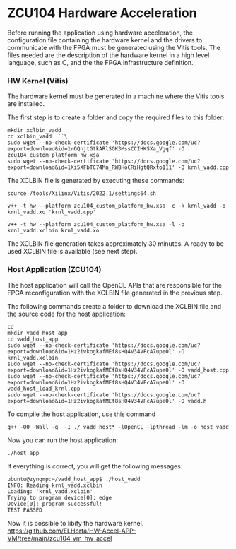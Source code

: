 # **ZCU104 Hardware Acceleration** 

Before running the application using hardware acceleration, the configuration file containing the hardware kernel and the drivers to communicate with the FPGA must be generated using the Vitis tools. The files needed are the description of the hardware kernel in a high level language, such as C, and the the FPGA infrastructure definition.


### HW Kernel (Vitis) 
The hardware kernel must be generated in a machine where the Vitis tools are installed.

The first step is to create a folder and copy the required files to this folder:
```
mkdir xclbin_vadd
cd xclbin_vadd  ``\
sudo wget --no-check-certificate 'https://docs.google.com/uc?export=download&id=1rOQhjtGtkARlSGK3MssCCIHKSXa_Vgqf' -O zcu104_custom_platform_hw.xsa
sudo wget --no-check-certificate 'https://docs.google.com/uc?export=download&id=1Xi5XFbTC74Mn_RW8HoCRiHgtQRxto111' -O krnl_vadd.cpp
```

The XCLBIN file is generated by executing these commands:
```
source /tools/Xilinx/Vitis/2022.1/settings64.sh

v++ -t hw --platform zcu104_custom_platform_hw.xsa -c -k krnl_vadd -o krnl_vadd.xo 'krnl_vadd.cpp'

v++ -t hw --platform zcu104_custom_platform_hw.xsa -l -o krnl_vadd.xclbin krnl_vadd.xo
```

The XCLBIN file generation takes approximately 30 minutes. A ready to be used XCLBIN file is available (see next step).



### Host Application (ZCU104)  

The host application will call the OpenCL APIs that are responsible for the FPGA reconfiguration with the XCLBIN file generated in the previous step.

The following commands create a folder to download the XCLBIN file and the source code for the host application:

```
cd
mkdir vadd_host_app
cd vadd_host_app
sudo wget --no-check-certificate 'https://docs.google.com/uc?export=download&id=1Hz2ivkogkafMEf8sHQ4V34VFcA7upe0l' -O krnl_vadd.xclbin
sudo wget --no-check-certificate 'https://docs.google.com/uc?export=download&id=1Hz2ivkogkafMEf8sHQ4V34VFcA7upe0l' -O vadd_host.cpp
sudo wget --no-check-certificate 'https://docs.google.com/uc?export=download&id=1Hz2ivkogkafMEf8sHQ4V34VFcA7upe0l' -O vadd_host_load_krnl.cpp
sudo wget --no-check-certificate 'https://docs.google.com/uc?export=download&id=1Hz2ivkogkafMEf8sHQ4V34VFcA7upe0l' -O vadd.h
```

To compile the host application, use this command
```
g++ -O0 -Wall -g  -I ./ vadd_host* -lOpenCL -lpthread -lm -o host_vadd
```

Now you can run the host application:
```
./host_app
```

If everything is correct, you will get the following messages: 

``ubuntu@zynqmp:~/vadd_host_app$ ./host_vadd ``\
``INFO: Reading krnl_vadd.xclbin ``\
``Loading: 'krnl_vadd.xclbin' ``\
``Trying to program device[0]: edge ``\
``Device[0]: program successful! ``\
``TEST PASSED ``

Now it is possible to libify the hardware kernel.
https://github.com/ELHorta/HW-Accel-APP-VM/tree/main/zcu104_vm_hw_accel











